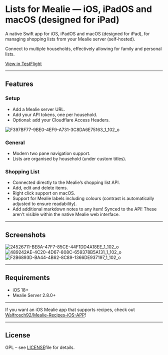 # Lists for Mealie — iOS, iPadOS and macOS (designed for iPad)

A native Swift app for iOS, iPadOS and macOS (designed for iPad), for managing shopping lists from your Mealie server (self-hosted).  

Connect to multiple households, effectively allowing for family and personal lists.

[View in TestFlight](https://testflight.apple.com/join/d7h9AqV6)

---

## Features

### Setup
- Add a Mealie server URL.
- Add your API tokens, one per household.
- Optional: add your Cloudflare Access Headers.

 ![F397BF77-9BE0-4EF9-A731-3C8DA6E75163_1_102_o](https://github.com/user-attachments/assets/e7aa6643-c9ed-4a36-9fe8-c69fee5cbd3b)

### General
- Modern two pane navigation support.
- Lists are organised by household (under custom titles).

### Shopping List
- Connected directly to the Mealie’s shopping list API.
- Add, edit and delete items.
- Right click support on macOS.
- Support for Mealie labels including colours (contrast is automatically adjusted to ensure readability).
- Add additional markdown notes to any item! Synced to the API! These aren't visible within the native Mealie web interface.

---

## Screenshots
![24526711-BE8A-47F7-85CE-44F1DD4A18EE_1_102_o](https://github.com/user-attachments/assets/c03925ca-6257-4d4a-8765-83d2d10305b6)
![489242AE-4C20-4D67-808C-659378B5A131_1_102_o](https://github.com/user-attachments/assets/ef736375-5cf3-4f62-a064-39cb48690230)
![F2B6893D-BA44-4B62-8C89-1366DE937197_1_102_o](https://github.com/user-attachments/assets/33900963-bb7e-4838-8f95-af612f7270ac)


---

## Requirements

- iOS 18+  
- Mealie Server 2.8.0+

---

If you want an iOS Mealie app that supports recipes, check out [Walfrosch92/Mealie-Recipes-iOS-APP](https://github.com/Walfrosch92/Mealie-Recipes-iOS-APP)!

---


## License

GPL – see [LICENSE](LICENSE)file for details.
